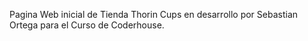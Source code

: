 Pagina Web inicial de Tienda Thorin Cups en desarrollo por Sebastian Ortega para el Curso de Coderhouse.
